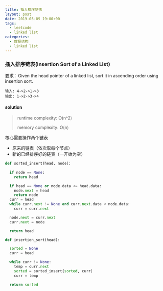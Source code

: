 ```yaml
---
title: 插入排序链表
layout: post
date: 2019-05-09 19:00:00
tags:
  - leetcode
  - linked list
categories:
  - 数据结构
  - linked list
---
```

### 插入排序链表(Insertion Sort of a Linked List)

要求：Given the head pointer of a linked list, sort it in ascending order using insertion sort.
<!-- more -->

```
输入: 4->2->1->3
输出: 1->2->3->4
```

#### solution

> runtime complexity: O(n^2)
>
> memory complexity: O(n)

核心需要操作两个链表
- 原来的链表（依次取每个节点）
- 新的已经排序好的链表（一开始为空）

```python
def sorted_insert(head, node):
  
  if node == None:
    return head

  if head == None or node.data <= head.data:
    node.next = head
    return node
  curr = head
  while curr.next != None and curr.next.data < node.data:
    curr = curr.next

  node.next = curr.next
  curr.next = node

  return head

def insertion_sort(head):

  sorted = None
  curr = head

  while curr != None:
    temp = curr.next
    sorted = sorted_insert(sorted, curr)
    curr = temp

  return sorted

```

